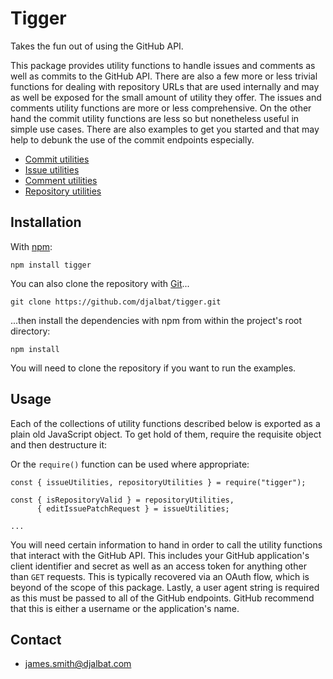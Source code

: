 # Tigger

Takes the fun out of using the GitHub API.

This package provides utility functions to handle issues and comments as well as commits to the GitHub API. There are also a few more or less trivial functions for dealing with repository URLs that are used internally and may as well be exposed for the small amount of utility they offer. The issues and comments utility functions are more or less comprehensive. On the other hand the commit utility functions are less so but nonetheless useful in simple use cases. There are also examples to get you started and that may help to debunk the use of the commit endpoints especially. 

* [Commit utilities](#commit-utilities)
* [Issue utilities](#issue-utilities)
* [Comment utilities](#comment-utilities)
* [Repository utilities](#repository-utilities)

## Installation

With [npm](https://www.npmjs.com/):

    npm install tigger

You can also clone the repository with [Git](https://git-scm.com/)...

    git clone https://github.com/djalbat/tigger.git

...then install the dependencies with npm from within the project's root directory:

    npm install

You will need to clone the repository if you want to run the examples.

## Usage

Each of the collections of utility functions described below is exported as a plain old JavaScript object. To get hold of them, require the requisite object and then destructure it:

Or the `require()` function can be used where appropriate:

```
const { issueUtilities, repositoryUtilities } = require("tigger");

const { isRepositoryValid } = repositoryUtilities,
      { editIssuePatchRequest } = issueUtilities;

...
```

You will need certain information to hand in order to call the utility functions that interact with the GitHub API. This includes your GitHub application's client identifier and secret as well as an access token for anything other than `GET` requests. This is typically recovered via an OAuth flow, which is beyond of the scope of this package. Lastly, a user agent string is required as this must be passed to all of the GitHub endpoints. GitHub recommend that this is either a username or the application's name.

## Contact

- james.smith@djalbat.com
